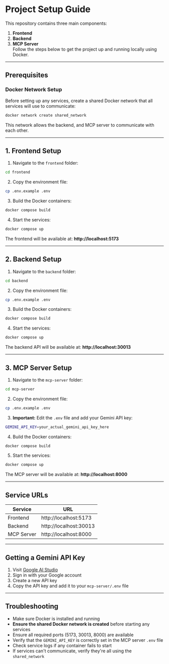 # Project Setup Guide
This repository contains three main components:  
1. **Frontend**  
2. **Backend**  
3. **MCP Server**  
Follow the steps below to get the project up and running locally using Docker.

---

## Prerequisites

### Docker Network Setup
Before setting up any services, create a shared Docker network that all services will use to communicate:

```bash
docker network create shared_network
```

This network allows the backend, and MCP server to communicate with each other.

---

## 1. Frontend Setup
1. Navigate to the `frontend` folder:
```bash
cd frontend
```
2. Copy the environment file:
```bash
cp .env.example .env
```
3. Build the Docker containers:
```bash
docker compose build
```
4. Start the services:
```bash
docker compose up
```
The frontend will be available at: **http://localhost:5173**

---

## 2. Backend Setup
1. Navigate to the `backend` folder:
```bash
cd backend
```
2. Copy the environment file:
```bash
cp .env.example .env
```
3. Build the Docker containers:
```bash
docker compose build
```
4. Start the services:
```bash
docker compose up
```
The backend API will be available at: **http://localhost:30013**

---

## 3. MCP Server Setup
1. Navigate to the `mcp-server` folder:
```bash
cd mcp-server
```
2. Copy the environment file:
```bash
cp .env.example .env
```
3. **Important:** Edit the `.env` file and add your Gemini API key:
```bash
GEMINI_API_KEY=your_actual_gemini_api_key_here
```
4. Build the Docker containers:
```bash
docker compose build
```
5. Start the services:
```bash
docker compose up
```
The MCP server will be available at: **http://localhost:8000**

---

## Service URLs
| Service | URL |
|---------|-----|
| Frontend | http://localhost:5173 |
| Backend | http://localhost:30013 |
| MCP Server | http://localhost:8000 |

---

## Getting a Gemini API Key
1. Visit [Google AI Studio](https://makersuite.google.com/app/apikey)
2. Sign in with your Google account
3. Create a new API key
4. Copy the API key and add it to your `mcp-server/.env` file

---


## Troubleshooting
- Make sure Docker is installed and running
- **Ensure the shared Docker network is created** before starting any services
- Ensure all required ports (5173, 30013, 8000) are available
- Verify that the `GEMINI_API_KEY` is correctly set in the MCP server `.env` file
- Check service logs if any container fails to start
- If services can't communicate, verify they're all using the `shared_network`
